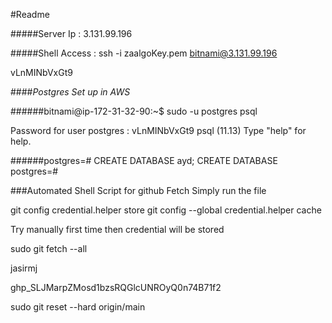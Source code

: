 #Readme

#####Server Ip : 3.131.99.196

#####Shell Access : 
ssh -i zaalgoKey.pem bitnami@3.131.99.196

vLnMINbVxGt9

####*Postgres Set up in AWS*

######bitnami@ip-172-31-32-90:~$ sudo -u postgres psql

Password for user postgres : vLnMINbVxGt9
psql (11.13)
Type "help" for help.

######postgres=# CREATE DATABASE ayd;
CREATE DATABASE
postgres=#



###Automated Shell Script for github Fetch Simply run the file

git config credential.helper store
git config --global credential.helper cache

Try manually first time then credential will be stored 

sudo git fetch --all
 
jasirmj

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

sudo git reset --hard origin/main
